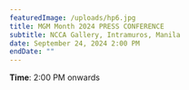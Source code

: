 ```yaml
---
featuredImage: /uploads/hp6.jpg
title: MGM Month 2024 PRESS CONFERENCE
subtitle: NCCA Gallery, Intramuros, Manila
date: September 24, 2024 2:00 PM
endDate: ""
---
```

**Time**: 2:00 PM onwards
